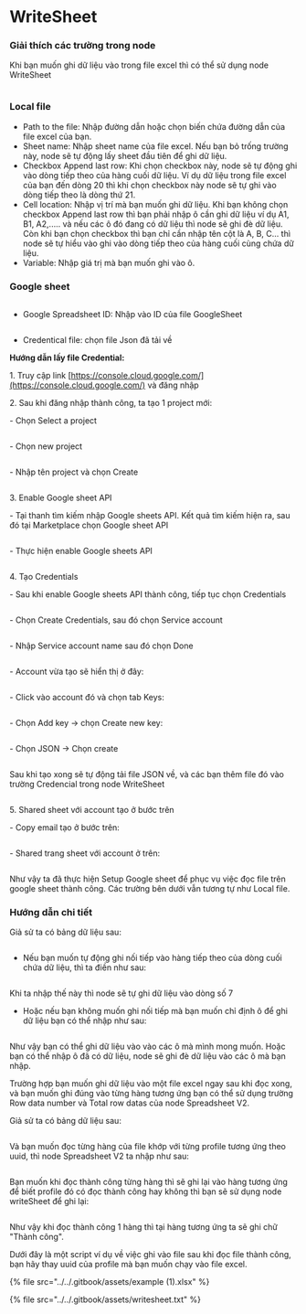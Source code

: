 # WriteSheet

### Giải thích các trường trong node

Khi bạn muốn ghi dữ liệu vào trong file excel thì có thể sử dụng node WriteSheet

<figure><img src="../../.gitbook/assets/image (97) (1).png" alt=""><figcaption></figcaption></figure>

### Local file

* Path to the file: Nhập đường dẫn hoặc chọn biến chứa đường dẫn của file excel của bạn.
* Sheet name: Nhập sheet name của file excel. Nếu bạn bỏ trống trường này, node sẽ tự động lấy sheet đầu tiên để ghi dữ liệu.
* Checkbox Append last row: Khi chọn checkbox này, node sẽ tự động ghi vào dòng tiếp theo của hàng cuối dữ liệu. Ví dụ dữ liệu trong file excel của bạn đến dòng 20 thì khi chọn checkbox này node sẽ tự ghi vào dòng tiếp theo là dòng thứ 21.&#x20;
* Cell location: Nhập vị trí mà bạn muốn ghi dữ liệu. Khi bạn không chọn checkbox Append last row thì bạn phải nhập ô cần ghi dữ liệu ví dụ A1, B1, A2,..... và nếu các ô đó đang có dữ liệu thì node sẽ ghi đè dữ liệu. Còn khi bạn chọn checkbox thì bạn chỉ cần nhập tên cột là A, B, C… thì node sẽ tự hiểu vào ghi vào dòng tiếp theo của hàng cuối  cùng chứa dữ liệu.
* Variable: Nhập giá trị mà bạn muốn ghi vào ô.



### Google sheet

<figure><img src="../../.gitbook/assets/image (98) (1).png" alt=""><figcaption></figcaption></figure>



* Google Spreadsheet ID: Nhập vào ID của file GoogleSheet

<figure><img src="../../.gitbook/assets/image (102) (1).png" alt=""><figcaption></figcaption></figure>



* Credentical file: chọn file Json đã tải về

**Hướng dẫn lấy file Credential:**

1\.      Truy cập link [https://console.cloud.google.com/](https://console.cloud.google.com/)  và đăng nhập

2\.      Sau khi đăng nhập thành công, ta tạo 1 project mới:

\-        Chọn Select a project

<figure><img src="../../.gitbook/assets/image (6) (1) (1) (1) (1) (1) (1) (1) (1).png" alt=""><figcaption></figcaption></figure>

&#x20;

\-        Chọn new project

<figure><img src="../../.gitbook/assets/image (7) (1) (1) (1) (1) (1) (1) (1) (1).png" alt=""><figcaption></figcaption></figure>

\-        Nhập tên project và chọn Create

<figure><img src="../../.gitbook/assets/image (8) (1) (1) (1) (1) (1) (1) (1).png" alt=""><figcaption></figcaption></figure>

3\.      Enable Google sheet API

\-        Tại thanh tìm kiếm nhập Google sheets API. Kết quả tìm kiếm hiện ra, sau đó tại Marketplace chọn Google sheet API

<figure><img src="../../.gitbook/assets/image (9) (1) (1) (1) (1) (1) (1).png" alt=""><figcaption></figcaption></figure>

\-        Thực hiện enable Google sheets API

<figure><img src="../../.gitbook/assets/image (10) (1) (1) (1) (1) (1) (1).png" alt=""><figcaption></figcaption></figure>

&#x20;

4\.      Tạo Credentials

\-        Sau khi enable Google sheets API thành công, tiếp tục chọn Credentials

<figure><img src="../../.gitbook/assets/image (11) (1) (1) (1) (1).png" alt=""><figcaption></figcaption></figure>

&#x20;

\-        Chọn Create Credentials, sau đó chọn Service account

<figure><img src="../../.gitbook/assets/image (12) (1) (1) (1) (1).png" alt=""><figcaption></figcaption></figure>

\-        Nhập Service account name sau đó chọn Done

<figure><img src="../../.gitbook/assets/image (13) (1) (1) (1) (1).png" alt=""><figcaption></figcaption></figure>

\-        Account vừa tạo sẽ hiển thị ở đây:

<figure><img src="../../.gitbook/assets/image (14) (1) (1) (1) (1).png" alt=""><figcaption></figcaption></figure>

\-        Click vào account đó và chọn tab Keys:

<figure><img src="../../.gitbook/assets/image (15) (1) (1) (1) (1).png" alt=""><figcaption></figcaption></figure>

&#x20;

\-        Chọn Add key -> chọn Create new key:

<figure><img src="../../.gitbook/assets/image (16) (1) (1) (1) (1).png" alt=""><figcaption></figcaption></figure>

&#x20;

\-        Chọn JSON -> Chọn create

<figure><img src="../../.gitbook/assets/image (17) (1) (1) (1).png" alt=""><figcaption></figcaption></figure>

&#x20;

Sau khi tạo xong sẽ tự động tải file JSON về, và các bạn thêm file đó vào trường Credencial trong node WriteSheet

<figure><img src="../../.gitbook/assets/image (100) (1).png" alt=""><figcaption></figcaption></figure>

5\.      Shared sheet với account tạo ở bước trên

\-        Copy email tạo ở bước trên:

<figure><img src="../../.gitbook/assets/image (19) (1) (1) (1).png" alt=""><figcaption></figcaption></figure>

&#x20;

\-        Shared trang sheet với account ở trên:

<figure><img src="../../.gitbook/assets/image (20) (1) (1) (1).png" alt=""><figcaption></figcaption></figure>

&#x20;

Như vậy ta đã thực hiện Setup Google sheet để phục vụ việc đọc file trên google sheet thành công. Các trường bên dưới vẫn tương tự như Local file.

### Hướng dẫn chi tiết

Giả sử ta có bảng dữ liệu sau:

<figure><img src="../../.gitbook/assets/image (45) (1) (1).png" alt=""><figcaption></figcaption></figure>

* Nếu bạn muốn tự động ghi nối tiếp vào hàng tiếp theo của dòng cuối chứa dữ liệu, thì ta điền như sau:&#x20;

<figure><img src="../../.gitbook/assets/image (46) (1) (1).png" alt=""><figcaption></figcaption></figure>

Khi ta nhập thế này thì node sẽ tự ghi dữ liệu vào dòng số 7

* Hoặc nếu bạn không muốn ghi nối tiếp mà bạn muốn chỉ định ô để ghi dữ liệu bạn có thể nhập như sau:

<figure><img src="../../.gitbook/assets/image (47) (1).png" alt=""><figcaption></figcaption></figure>

Như vậy bạn có thể ghi dữ liệu vào vào các ô mà mình mong muốn. Hoặc bạn có thể nhập ô đã có dữ liệu, node sẽ ghi đè dữ liệu vào các ô mà bạn nhập.

Trường hợp bạn muốn ghi dữ liệu vào một file excel ngay sau khi đọc xong, và bạn muốn ghi đúng vào từng hàng tương ứng bạn có thể sử dụng trường Row data number và Total row datas của node Spreadsheet V2.

Giả sử ta có bảng dữ liệu sau:&#x20;

<figure><img src="../../.gitbook/assets/image (48) (1).png" alt=""><figcaption></figcaption></figure>

Và bạn muốn đọc từng hàng của file khớp với từng profile tương ứng theo uuid, thì node Spreadsheet V2 ta nhập như sau:&#x20;

<figure><img src="../../.gitbook/assets/image (49) (1).png" alt=""><figcaption></figcaption></figure>

Bạn muốn khi đọc thành công từng hàng thì sẽ ghi lại vào hàng tương ứng để biết profile đó có đọc thành công hay không thì bạn sẽ sử dụng node writeSheet để ghi lại:

<figure><img src="../../.gitbook/assets/image (50) (1).png" alt=""><figcaption></figcaption></figure>

Như vậy khi đọc thành công 1 hàng thì tại hàng tương ứng ta sẽ ghi chữ "Thành công".

Dưới đây là một script ví dụ về việc ghi vào file sau khi đọc file thành công, bạn hãy thay uuid của profile mà bạn muốn chạy vào file excel.

{% file src="../../.gitbook/assets/example (1).xlsx" %}

{% file src="../../.gitbook/assets/writesheet.txt" %}

